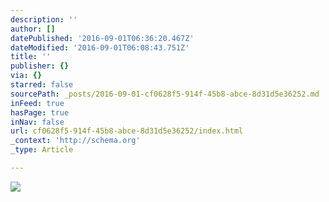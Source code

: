```yaml
---
description: ''
author: []
datePublished: '2016-09-01T06:36:20.467Z'
dateModified: '2016-09-01T06:08:43.751Z'
title: ''
publisher: {}
via: {}
starred: false
sourcePath: _posts/2016-09-01-cf0628f5-914f-45b8-abce-8d31d5e36252.md
inFeed: true
hasPage: true
inNav: false
url: cf0628f5-914f-45b8-abce-8d31d5e36252/index.html
_context: 'http://schema.org'
_type: Article

---
```

![](https://the-grid-user-content.s3-us-west-2.amazonaws.com/d5ca0807-d449-4971-9424-b58412fb9e4b.jpg)
